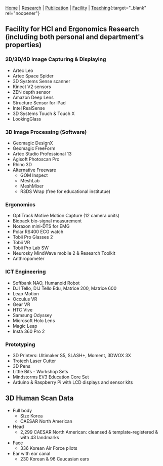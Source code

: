 [Home](README.md) | [Research](research.md) | [Publication](publication.md) | [Facility](facility.md) | [Teaching](https://handonghci.github.io/Courses/){:target="_blank" rel="noopener"}


## Facility for HCI and Ergonomics Research (including both personal and department's properties)

### 2D/3D/4D Image Capturing & Displaying
- Artec Leo
- Artec Space Spider
- 3D Systems Sense scanner
- Kinect V2 sensors
- ZEN depth sensor
- Amazon Deep Lens
- Structure Sensor for iPad
- Intel RealSense
- 3D Systems Touch & Touch X
- LookingGlass

### 3D Image Processing (Software)
- Geomagic DesignX
- Geomagic FreeForm
- Artec Studio Professional 13
- Agisoft Photoscan Pro
- Rhino 3D
- Alternative Freeware
	- GOM Inspect
	- MeshLab
	- MeshMixer
	- R3DS Wrap (free for educational institutue)

### Ergonomics
- OptiTrack Motive Motion Capture (12 camera units)
- Biopack bio-signal measurement
- Noraxon mini-DTS for EMG
- Polar RS400 ECG watch
- Tobii Pro Glasses 2
- Tobii VR
- Tobii Pro Lab SW
- Neurosky MindWave mobile 2 & Research Toolkit
- Anthropometer

### ICT Engineering
- Softbank NAO, Humanoid Robot
- DJI Tello, DIJ Tello Edu, Matrice 200, Matrice 600
- Leap Motion
- Occulus VR
- Gear VR
- HTC Vive
- Samsung Odyssey
- Microsoft Holo Lens
- Magic Leap
- Insta 360 Pro 2

### Prototyping
- 3D Printers: Ultimaker S5, SLASH+, Moment, 3DWOX 3X
- Trotech Laser Cutter
- 3D Pens
- Little Bits - Workshop Sets
- Mindstorms EV3 Education Core Set
- Arduino & Raspberry Pi with LCD displays and sensor kits



## 3D Human Scan Data
- Full body
    - Size Korea
    - CAESAR North American
- Head
    - 2,299 CAESAR North American: cleansed & template-registered & with 43 landmarks
- Face
    - 336 Korean Air Force pilots
- Ear with ear canal
    - 230 Korean & 96 Caucasian ears